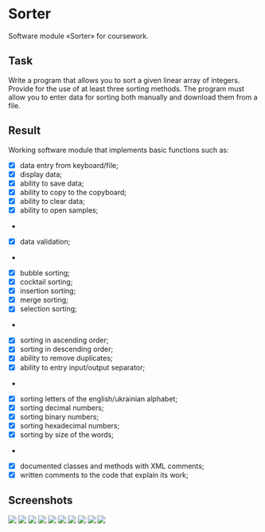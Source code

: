 # Sorter
Software module «Sorter» for coursework.
## Task
Write a program that allows you to sort a given linear array of integers. Provide for the use of at least three sorting methods. The program must allow you to enter data for
sorting both manually and download them from a file.
## Result
Working software module that implements basic functions such as:
- [x] data entry from keyboard/file;
- [x] display data;
- [x] ability to save data;
- [x] ability to copy to the copyboard;
- [x] ability to clear data;
- [x] ability to open samples;
-
- [x] data validation;
-
- [x] bubble sorting;
- [x] cocktail sorting;
- [x] insertion sorting;
- [x] merge sorting;
- [x] selection sorting;
-
- [x] sorting in ascending order;
- [x] sorting in descending order;
- [x] ability to remove duplicates;
- [x] ability to entry input/output separator;
-
- [x] sorting letters of the english/ukrainian alphabet;
- [x] sorting decimal numbers;
- [x] sorting binary numbers;
- [x] sorting hexadecimal numbers;
- [x] sorting by size of the words;
-
- [x] documented classes and methods with XML comments;
- [x] written comments to the code that explain its work;

## Screenshots
![](https://github.com/MaxHevchuk/Sorter_2/blob/main/screenshots/1.png?raw=true)
![](https://github.com/MaxHevchuk/Sorter_2/blob/main/screenshots/2.png?raw=true)
![](https://github.com/MaxHevchuk/Sorter_2/blob/main/screenshots/3.png?raw=true)
![](https://github.com/MaxHevchuk/Sorter_2/blob/main/screenshots/4.png?raw=true)
![](https://github.com/MaxHevchuk/Sorter_2/blob/main/screenshots/5.png?raw=true)
![](https://github.com/MaxHevchuk/Sorter_2/blob/main/screenshots/6.png?raw=true)
![](https://github.com/MaxHevchuk/Sorter_2/blob/main/screenshots/7.png?raw=true)
![](https://github.com/MaxHevchuk/Sorter_2/blob/main/screenshots/8.png?raw=true)
![](https://github.com/MaxHevchuk/Sorter_2/blob/main/screenshots/9.png?raw=true)
![](https://github.com/MaxHevchuk/Sorter_2/blob/main/screenshots/10.png?raw=true)
